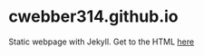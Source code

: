 # cwebber314.github.io
Static webpage with Jekyll.  Get to the HTML [here](http://cwebber314.github.io/)
